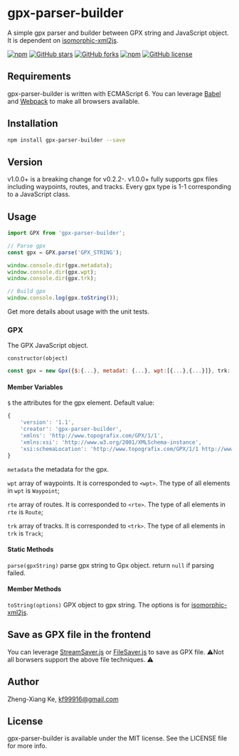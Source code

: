 # gpx-parser-builder
A simple gpx parser and builder between GPX string and JavaScript object. It is dependent on [isomorphic-xml2js](https://github.com/RikkiGibson/isomorphic-xml2js).

[![npm](https://img.shields.io/npm/dt/gpx-parser-builder.svg)](https://www.npmjs.com/package/gpx-parser-builder)
[![GitHub stars](https://img.shields.io/github/stars/kf99916/gpx-parser-builder.svg)](https://github.com/kf99916/gpx-parser-builder/stargazers)
[![GitHub forks](https://img.shields.io/github/forks/kf99916/gpx-parser-builder.svg)](https://github.com/kf99916/gpx-parser-builder/network)
[![npm](https://img.shields.io/npm/v/gpx-parser-builder.svg)](https://www.npmjs.com/package/gpx-parser-builder)
[![GitHub license](https://img.shields.io/github/license/kf99916/gpx-parser-builder.svg)](https://github.com/kf99916/gpx-parser-builder/blob/master/LICENSE)

## Requirements

gpx-parser-builder is written with ECMAScript 6. You can leverage [Babel](https://babeljs.io/) and [Webpack](https://webpack.js.org/) to make all browsers available.

## Installation

```bash
npm install gpx-parser-builder --save
```

## Version

v1.0.0+ is a breaking change for v0.2.2-. v1.0.0+ fully supports gpx files including waypoints, routes, and tracks. Every gpx type is 1-1 corresponding to a JavaScript class.

## Usage

```javascript
import GPX from 'gpx-parser-builder';

// Parse gpx
const gpx = GPX.parse('GPX_STRING');

window.console.dir(gpx.metadata);
window.console.dir(gpx.wpt);
window.console.dir(gpx.trk);

// Build gpx
window.console.log(gpx.toString());
```

Get more details about usage with the unit tests.

### GPX

The GPX JavaScript object.

`constructor(object)` 

```javascript
const gpx = new Gpx({$:{...}, metadat: {...}, wpt:[{...},{...}]}, trk: {...}, rte: {...})
```

#### Member Variables

`$` the attributes for the gpx element. Default value:
```javascript
{
    'version': '1.1',
    'creator': 'gpx-parser-builder',
    'xmlns': 'http://www.topografix.com/GPX/1/1',
    'xmlns:xsi': 'http://www.w3.org/2001/XMLSchema-instance',
    'xsi:schemaLocation': 'http://www.topografix.com/GPX/1/1 http://www.topografix.com/GPX/1/1/gpx.xsd'
}
```

`metadata` the metadata for the gpx.

`wpt` array of waypoints. It is corresponded to `<wpt>`. The type of all elements in `wpt` is `Waypoint`;

`rte` array of routes. It is corresponded to `<rte>`. The type of all elements in `rte` is `Route`;

`trk` array of tracks. It is corresponded to `<trk>`. The type of all elements in `trk` is `Track`;

#### Static Methods

`parse(gpxString)` parse gpx string to Gpx object. return `null` if parsing failed.

#### Member Methods

`toString(options)` GPX object to gpx string. The options is for [isomorphic-xml2js](https://github.com/RikkiGibson/isomorphic-xml2js).

## Save as GPX file in the frontend

You can leverage [StreamSaver.js](https://github.com/jimmywarting/StreamSaver.js) or [FileSaver.js](https://github.com/eligrey/FileSaver.js) to save as GPX file. ⚠️Not all borwsers support the above file techniques. ⚠️️️

## Author

Zheng-Xiang Ke, kf99916@gmail.com

## License

gpx-parser-builder is available under the MIT license. See the LICENSE file for more info.
